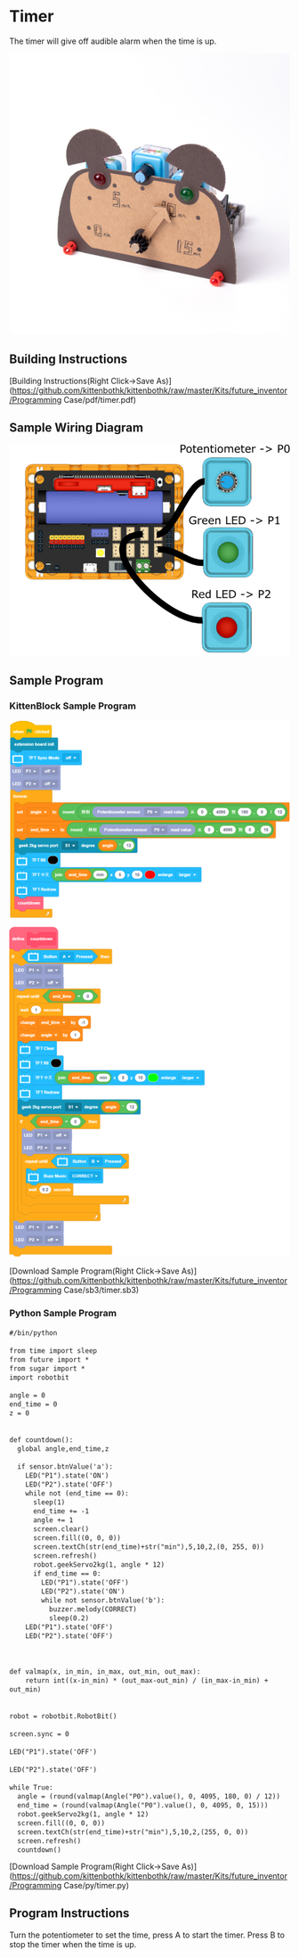# Timer

The timer will give off audible alarm when the time is up.

![](../images/timer.jpg)

## Building Instructions

[Building Instructions(Right Click->Save As)](https://github.com/kittenbothk/kittenbothk/raw/master/Kits/future_inventor/Programming Case/pdf/timer.pdf)

## Sample Wiring Diagram

![](../images/timer_wire.png)

## Sample Program

### KittenBlock Sample Program

![](../images/timer_code.png)

[Download Sample Program(Right Click->Save As)](https://github.com/kittenbothk/kittenbothk/raw/master/Kits/future_inventor/Programming Case/sb3/timer.sb3)

### Python Sample Program

    #/bin/python
    
    from time import sleep
    from future import *
    from sugar import *
    import robotbit
    
    angle = 0
    end_time = 0
    z = 0
    
    
    def countdown():
      global angle,end_time,z
    
      if sensor.btnValue('a'):
        LED("P1").state('ON')
        LED("P2").state('OFF')
        while not (end_time == 0):
          sleep(1)
          end_time += -1
          angle += 1
          screen.clear()
          screen.fill((0, 0, 0))
          screen.textCh(str(end_time)+str("min"),5,10,2,(0, 255, 0))
          screen.refresh()
          robot.geekServo2kg(1, angle * 12)
          if end_time == 0:
            LED("P1").state('OFF')
            LED("P2").state('ON')
            while not sensor.btnValue('b'):
              buzzer.melody(CORRECT)
              sleep(0.2)
        LED("P1").state('OFF')
        LED("P2").state('OFF')
    
    
    
    def valmap(x, in_min, in_max, out_min, out_max):
        return int((x-in_min) * (out_max-out_min) / (in_max-in_min) + out_min)
    
    
    robot = robotbit.RobotBit()
    
    screen.sync = 0
    
    LED("P1").state('OFF')
    
    LED("P2").state('OFF')
    
    while True:
      angle = (round(valmap(Angle("P0").value(), 0, 4095, 180, 0) / 12))
      end_time = (round(valmap(Angle("P0").value(), 0, 4095, 0, 15)))
      robot.geekServo2kg(1, angle * 12)
      screen.fill((0, 0, 0))
      screen.textCh(str(end_time)+str("min"),5,10,2,(255, 0, 0))
      screen.refresh()
      countdown()

[Download Sample Program(Right Click->Save As)](https://github.com/kittenbothk/kittenbothk/raw/master/Kits/future_inventor/Programming Case/py/timer.py)

## Program Instructions

Turn the potentiometer to set the time, press A to start the timer. Press B to stop the timer when the time is up.